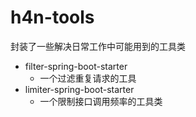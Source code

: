 # h4n-tools

封装了一些解决日常工作中可能用到的工具类

- filter-spring-boot-starter
    - 一个过滤重复请求的工具
- limiter-spring-boot-starter
    - 一个限制接口调用频率的工具类